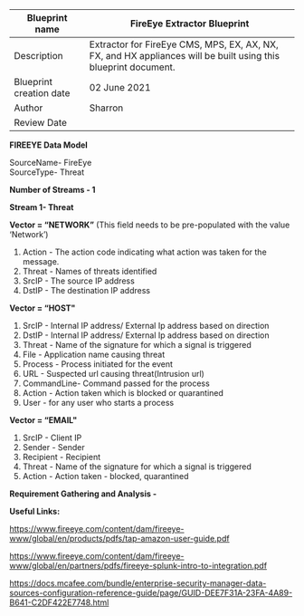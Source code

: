| Blueprint name          | FireEye Extractor Blueprint                                                                                    |
| ----------------------- | -------------------------------------------------------------------------------------------------------------- |
| Description             | Extractor for FireEye CMS, MPS, EX, AX, NX, FX, and HX appliances will be built using this blueprint document. |
| Blueprint creation date | 02 June 2021                                                                                                   |
| Author                  | Sharron                                                                                                        |
| Review Date             |                                                                                                                |

**FIREEYE Data Model**

SourceName- FireEye   
SourceType- Threat

**Number of Streams - 1**

**Stream 1- Threat**
		
**Vector = “NETWORK”** (This field needs to be pre-populated with the value ‘Network’)	
1. Action - The action code indicating what action was taken for the message.	
2. Threat - Names of threats identified			
3. SrcIP - The source IP address			
4. DstIP - The destination IP address			
								
**Vector = “HOST"**		
1. SrcIP - Internal IP address/ External Ip address based on direction			
2. DstIP - Internal IP address/ External Ip address based on direction			
3. Threat - Name of the signature for which a signal is triggered			
4. File - Application name causing threat	
5. Process - Process initiated for the event			
6. URL - Suspected url causing threat(Intrusion url)			
7. CommandLine- Command passed for the process			
8. Action - Action taken which is blocked or quarantined			
9. User - for any user who starts a process	

**Vector = “EMAIL"**		
1. SrcIP - Client IP		
2. Sender - Sender		
3. Recipient - Recipient		
4. Threat - Name of the signature for which a signal is triggered		
5. Action - Action taken - blocked, quarantined

**Requirement Gathering and Analysis -**

**Useful Links:**

https://www.fireeye.com/content/dam/fireeye-www/global/en/products/pdfs/tap-amazon-user-guide.pdf 

https://www.fireeye.com/content/dam/fireeye-www/global/en/partners/pdfs/fireeye-splunk-intro-to-integration.pdf 

https://docs.mcafee.com/bundle/enterprise-security-manager-data-sources-configuration-reference-guide/page/GUID-DEE7F31A-23FA-4A89-B641-C2DF422E7748.html 
